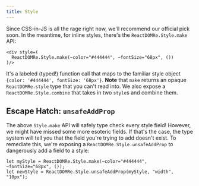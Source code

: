 ```yaml
---
title: Style
---
```


Since CSS-in-JS is all the rage right now, we'll recommend our official pick soon. In the meantime, for inline styles, there's the `ReactDOMRe.Style.make` API:

```reason
<div style=(
  ReactDOMRe.Style.make(~color="#444444", ~fontSize="68px", ())
)/>
```

It's a labeled (typed!) function call that maps to the familiar style object `{color: '#444444', fontSize: '68px'}`. **Note** that `make` returns an opaque `ReactDOMRe.style` type that you can't read into. We also expose a `ReactDOMRe.Style.combine` that takes in two `style`s and combine them.

## Escape Hatch: `unsafeAddProp`

The above `Style.make` API will safely type check every style field! However, we might have missed some more esoteric fields. If that's the case, the type system will tell you that the field you're trying to add doesn't exist. To remediate this, we're exposing a `ReactDOMRe.Style.unsafeAddProp` to dangerously add a field to a style:

```reason
let myStyle = ReactDOMRe.Style.make(~color="#444444", ~fontSize="68px", ());
let newStyle = ReactDOMRe.Style.unsafeAddProp(myStyle, "width", "10px");
```
